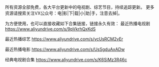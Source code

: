 所有资源全部免费，各大平台更新中的电视剧、综艺节目，持续追踪更新。
更多资源请搜索关注VX公众号：电|影|下|载|小|助|手，注意去掉|。

为方便使用，也可以直接收藏如下合集链接，链接永久有效：
最近热播电视剧  https://www.aliyundrive.com/s/9pVkrhQxKdS 

最近热播综艺    https://www.aliyundrive.com/s/vcUsRCM2vEr 

最近热播电影    https://www.aliyundrive.com/s/UsSgduAxADw

经典电视剧合集  https://www.aliyundrive.com/s/K6SiMz3R46c
